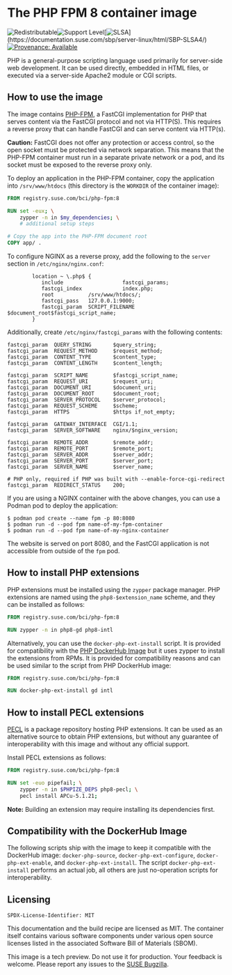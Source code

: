 # The PHP FPM 8 container image

![Redistributable](https://img.shields.io/badge/Redistributable-Yes-green)![Support Level](https://img.shields.io/badge/Support_Level-techpreview-blue)[![SLSA](https://img.shields.io/badge/SLSA_(v1.0)-Build_L3-Green)](https://documentation.suse.com/sbp/server-linux/html/SBP-SLSA4/)
[![Provenance: Available](https://img.shields.io/badge/Provenance-Available-Green)](https://documentation.suse.com/container/all/html/Container-guide/index.html#container-verify)

PHP is a general-purpose scripting language used primarily for server-side web
development. It can be used directly, embedded in HTML files, or executed via a
server-side Apache2 module or CGI scripts.

## How to use the image

The image contains [PHP-FPM](https://php-fpm.org/), a FastCGI implementation
for PHP that serves content via the FastCGI protocol and not via HTTP(S). This
requires a reverse proxy that can handle FastCGI and can serve content via
HTTP(s).

**Caution:** FastCGI does not offer any protection or access control, so the
open socket must be protected via network separation. This means that the
PHP-FPM container must run in a separate private network or a pod, and its
socket must be exposed to the reverse proxy only.

To deploy an application in the PHP-FPM container, copy the application into
`/srv/www/htdocs` (this directory is the `WORKDIR` of the container image):

```Dockerfile
FROM registry.suse.com/bci/php-fpm:8

RUN set -eux; \
    zypper -n in $my_dependencies; \
    # additional setup steps

# Copy the app into the PHP-FPM document root
COPY app/ .
```

To configure NGINX as a reverse proxy, add the following to the
`server` section in `/etc/nginx/nginx.conf`:
```
        location ~ \.php$ {
           include                   fastcgi_params;
           fastcgi_index             index.php;
           root           /srv/www/htdocs/;
           fastcgi_pass   127.0.0.1:9000;
           fastcgi_param  SCRIPT_FILENAME  $document_root$fastcgi_script_name;
        }
```

Additionally, create `/etc/nginx/fastcgi_params` with the following contents:
```
fastcgi_param  QUERY_STRING       $query_string;
fastcgi_param  REQUEST_METHOD     $request_method;
fastcgi_param  CONTENT_TYPE       $content_type;
fastcgi_param  CONTENT_LENGTH     $content_length;

fastcgi_param  SCRIPT_NAME        $fastcgi_script_name;
fastcgi_param  REQUEST_URI        $request_uri;
fastcgi_param  DOCUMENT_URI       $document_uri;
fastcgi_param  DOCUMENT_ROOT      $document_root;
fastcgi_param  SERVER_PROTOCOL    $server_protocol;
fastcgi_param  REQUEST_SCHEME     $scheme;
fastcgi_param  HTTPS              $https if_not_empty;

fastcgi_param  GATEWAY_INTERFACE  CGI/1.1;
fastcgi_param  SERVER_SOFTWARE    nginx/$nginx_version;

fastcgi_param  REMOTE_ADDR        $remote_addr;
fastcgi_param  REMOTE_PORT        $remote_port;
fastcgi_param  SERVER_ADDR        $server_addr;
fastcgi_param  SERVER_PORT        $server_port;
fastcgi_param  SERVER_NAME        $server_name;

# PHP only, required if PHP was built with --enable-force-cgi-redirect
fastcgi_param  REDIRECT_STATUS    200;
```

If you are using a NGINX container with the above changes, you can
use a Podman pod to deploy the application:
```ShellSession
$ podman pod create --name fpm -p 80:8080
$ podman run -d --pod fpm name-of-my-fpm-container
$ podman run -d --pod fpm name-of-my-nginx-container
```

The website is served on port 8080, and the FastCGI application is not
accessible from outside of the `fpm` pod.

## How to install PHP extensions

PHP extensions must be installed using the `zypper` package manager. PHP
extensions are named using the `php8-$extension_name` scheme,
and they can be installed as follows:

```Dockerfile
FROM registry.suse.com/bci/php-fpm:8

RUN zypper -n in php8-gd php8-intl
```

Alternatively, you can use the `docker-php-ext-install` script. It is provided
for compatibility with the [PHP DockerHub Image](https://hub.docker.com/_/php)
but it uses zypper to install the extensions from RPMs. It is provided for
compatibility reasons and can be used similar to the script from PHP DockerHub
image:

```Dockerfile
FROM registry.suse.com/bci/php-fpm:8

RUN docker-php-ext-install gd intl
```

## How to install PECL extensions

[PECL](https://pecl.php.net/) is a package repository hosting PHP extensions. It
can be used as an alternative source to obtain PHP extensions, but without any
guarantee of interoperability with this image and without any official support.

Install PECL extensions as follows:

```Dockerfile
FROM registry.suse.com/bci/php-fpm:8

RUN set -euo pipefail; \
    zypper -n in $PHPIZE_DEPS php8-pecl; \
    pecl install APCu-5.1.21;
```

**Note:** Building an extension may require installing its dependencies first.


## Compatibility with the DockerHub Image

The following scripts ship with the image to keep it compatible with the
DockerHub image: `docker-php-source`, `docker-php-ext-configure`,
`docker-php-ext-enable`, and `docker-php-ext-install`.
The script `docker-php-ext-install` performs an actual job, all others are
just no-operation scripts for interoperability.

## Licensing

`SPDX-License-Identifier: MIT`

This documentation and the build recipe are licensed as MIT.
The container itself contains various software components under various open source licenses listed in the associated
Software Bill of Materials (SBOM).

This image is a tech preview. Do not use it for production.
Your feedback is welcome.
Please report any issues to the [SUSE Bugzilla](https://bugzilla.suse.com/enter_bug.cgi?product=SUSE%20Linux%20Enterprise%20Base%20Container%20Images).
